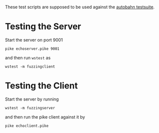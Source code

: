 These test scripts are supposed to be used against the [autobahn testsuite](http://autobahn.ws/testsuite/).

# Testing the Server

Start the server on port 9001

    pike echoserver.pike 9001

and then run `wstest` as

    wstest -m fuzzingclient

# Testing the Client

Start the server by running

    wstest -m fuzzingserver

and then run the pike client against it by

    pike echoclient.pike

